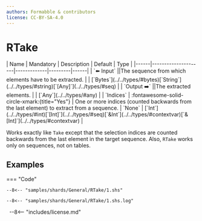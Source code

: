 ```yaml
---
authors: Formabble & contributors
license: CC-BY-SA-4.0
---
```



# RTake

<div class="sh-parameters" markdown="1">
| Name | Mandatory | Description | Default | Type |
|------|---------------------|-------------|---------|------|
| `⬅️ Input` ||The sequence from which elements have to be extracted. | | [`Bytes`](../../types/#bytes)[`String`](../../types/#string)[`[Any]`](../../types/#seq) |
| `Output ➡️` ||The extracted elements. | | [`Any`](../../types/#any) |
| `Indices` | :fontawesome-solid-circle-xmark:{title="Yes"}  | One or more indices (counted backwards from the last element) to extract from a sequence. | `None` | [`Int`](../../types/#int)[`[Int]`](../../types/#seq)[`&Int`](../../types/#contextvar)[`&[Int]`](../../types/#contextvar) |

</div>

Works exactly like `Take` except that the selection indices are counted backwards from the last element in the target sequence. Also, `RTake` works only on sequences, not on tables.

## Examples

=== "Code"

  ```x86asm linenums="1"
  --8<-- "samples/shards/General/RTake/1.shs"
  ```

  ```
  --8<-- "samples/shards/General/RTake/1.shs.log"
  ```
&nbsp;
--8<-- "includes/license.md"

